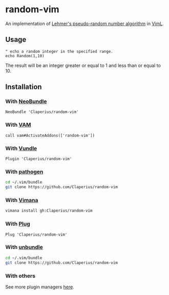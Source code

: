 random-vim
==========

An implementation of [Lehmer's pseudo-random number algorithm](http://en.wikipedia.org/wiki/Lehmer_random_number_generator) in [VimL](https://github.com/trending?l=viml).

Usage
-----

```viml
" echo a random integer in the specified range.
echo Random(1,10)
```

The result will be an integer greater or equal to 1 and less than or equal to 10.

Installation
------------

### With [NeoBundle](https://github.com/Shougo/neobundle.vim)

```viml
NeoBundle 'Claperius/random-vim'
```

### With [VAM](https://github.com/MarcWeber/vim-addon-manager)

```viml
call vam#ActivateAddons(['random-vim'])
```

### With [Vundle](https://github.com/gmarik/Vundle.vim)

```viml
Plugin 'Claperius/random-vim'
```

### With [pathogen](https://github.com/tpope/vim-pathogen)

```sh
cd ~/.vim/bundle
git clone https://github.com/Claperius/random-vim
```

### With [Vimana](https://github.com/c9s/Vimana)

```sh
vimana install gh:Claperius/random-vim
```

### With [Plug](https://github.com/junegunn/vim-plug)

```viml
Plug 'Claperius/random-vim'
```

### With [unbundle](https://github.com/sunaku/vim-unbundle)

```sh
cd ~/.vim/bundle
git clone https://github.com/Claperius/random-vim
```

### With others

See more plugin managers [here](http://vim-wiki.mawercer.de/wiki/topic/vim%20plugin%20managment.html).
